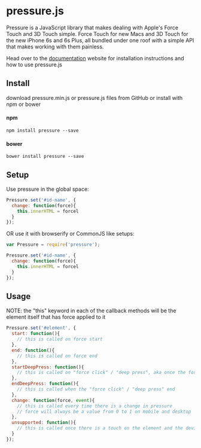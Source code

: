 # pressure.js
Pressure is a JavaScript library that makes dealing with Apple's Force Touch and 3D Touch simple. Force Touch for new Macs and 3D Touch for the new iPhone 6s and 6s Plus, all bundled under one roof with a simple API that makes working with them painless.

Head over to the [documentation](http://yamartino.github.com/pressure) website for installation instructions and how to use pressure.js

## Install
download pressure.min.js or pressure.js files from GitHub or install with npm or bower
#### npm
```
npm install pressure --save
```
#### bower
```
bower install pressure --save
```


## Setup
Use pressure in the global space:
```javascript
Pressure.set('#id-name', {
  change: function(force){
    this.innerHTML = forcel
  }
});
```
OR use it with browserify or CommonJS like setups:
```javascript
var Pressure = require('pressure');

Pressure.set('#id-name', {
  change: function(force){
    this.innerHTML = forcel
  }
});
```


## Usage
NOTE: the "this" keyword in each of the callback methods will be the element itself that has force applied to it
```javascript
Pressure.set('#element', {
  start: function(){
    // this is called on force start
  },
  end: function(){
    // this is called on force end
  },
  startDeepPress: function(){
    // this is called on "force click" / "deep press", aka once the force is greater than 0.5
  },
  endDeepPress: function(){
    // this is called when the "force click" / "deep press" end
  },
  change: function(force, event){
    // this is called every time there is a change in pressure
    // force will always be a value from 0 to 1 on mobile and desktop
  },
  unsupported: function(){
    // this is called once there is a touch on the element and the device or browser does not support Force or 3D touch
  }
});
```
